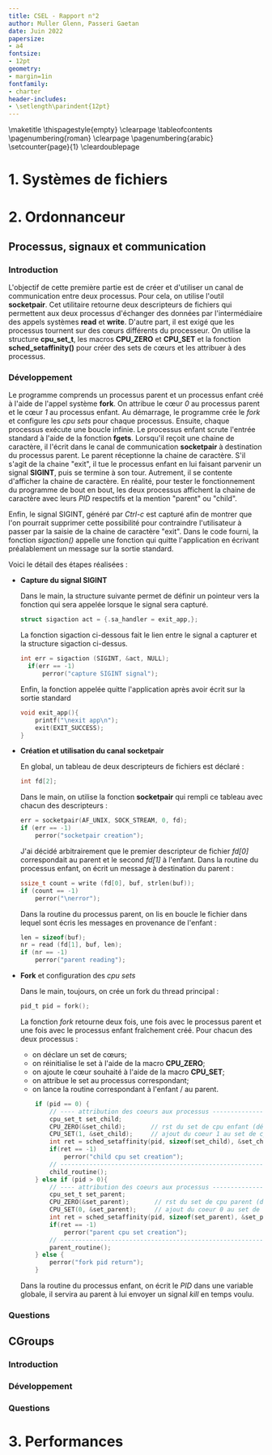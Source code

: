 ```yaml
---
title: CSEL - Rapport n°2
author: Muller Glenn, Passeri Gaetan
date: Juin 2022
papersize:
- a4
fontsize:
- 12pt
geometry:
- margin=1in
fontfamily:
- charter
header-includes:
- \setlength\parindent{12pt}
---
```


\maketitle
\thispagestyle{empty}
\clearpage
\tableofcontents
\pagenumbering{roman}
\clearpage
\pagenumbering{arabic}
\setcounter{page}{1}
\cleardoublepage

# 1. Systèmes de fichiers

# 2. Ordonnanceur
## Processus, signaux et communication

### Introduction

L'objectif de cette première partie est de créer et d'utiliser un canal de communication entre deux processus. Pour cela, on utilise l'outil __socketpair__. Cet utilitaire retourne deux descripteurs de fichiers qui permettent aux deux processus d'échanger des données par l'intermédiaire des appels systèmes __read__ et __write__. D'autre part, il est exigé que les processus tournent sur des cœurs différents du processeur. On utilise la structure __cpu_set_t__, les macros __CPU_ZERO__ et __CPU_SET__ et la fonction __sched_setaffinity()__ pour créer des sets de cœurs et les attribuer à des processus.

### Développement

Le programme comprends un processus parent et un processus enfant créé à l'aide de l'appel système __fork__. On attribue le cœur _0_ au processus parent et le cœur _1_ au processus enfant. Au démarrage, le programme crée le _fork_ et configure les _cpu sets_ pour chaque processus. Ensuite, chaque processus exécute une boucle infinie. Le processus enfant scrute l'entrée standard à l'aide de la fonction __fgets__. Lorsqu'il reçoit une chaine de caractère, il l'écrit dans le canal de communication __socketpair__ à destination du processus parent. Le parent réceptionne la chaine de caractère. S'il s'agit de la chaine "exit", il tue le processus enfant en lui faisant parvenir un signal __SIGINT__, puis se termine à son tour. Autrement, il se contente d'afficher la chaine de caractère. En réalité, pour tester le fonctionnement du programme de bout en bout, les deux processus affichent la chaine de caractère avec leurs _PID_ respectifs et la mention "parent" ou "child".

Enfin, le signal SIGINT, généré par _Ctrl-c_ est capturé afin de montrer que l'on pourrait supprimer cette possibilité pour contraindre l'utilisateur à passer par la saisie de la chaine de caractère "exit". Dans le code fourni, la fonction _sigaction()_ appelle une fonction qui quitte l'application en écrivant préalablement un message sur la sortie standard.

Voici le détail des étapes réalisées :

* __Capture du signal SIGINT__

  Dans le main, la structure suivante permet de définir un pointeur vers la fonction qui sera appelée lorsque le signal sera capturé.

  ```c
  struct sigaction act = {.sa_handler = exit_app,};
  ```

  La fonction sigaction ci-dessous fait le lien entre le signal a capturer et la structure sigaction ci-dessus.

  ```c
  int err = sigaction (SIGINT, &act, NULL);
  	if(err == -1)
  		perror("capture SIGINT signal");
  ```

  Enfin, la fonction appelée quitte l'application après avoir écrit sur la sortie standard

  ```c
  void exit_app(){
      printf("\nexit app\n");
      exit(EXIT_SUCCESS);
  }
  ```

* __Création et utilisation du canal socketpair__

  En global, un tableau de deux descripteurs de fichiers est déclaré :

  ```c
  int fd[2];
  ```

  Dans le main, on utilise la fonction __socketpair__ qui rempli ce tableau avec chacun des descripteurs :

  ```c
  err = socketpair(AF_UNIX, SOCK_STREAM, 0, fd);
  if (err == -1)
      perror("socketpair creation");
  ```

  J'ai décidé arbitrairement que le premier descripteur de fichier _fd[0]_ correspondait au parent et le second _fd[1]_ à l'enfant. Dans la routine du processus enfant, on écrit un message à destination du parent :

  ```c
  ssize_t count = write (fd[0], buf, strlen(buf));
  if (count == -1)
      perror("\nerror");
  ```

  Dans la routine du processus parent, on lis en boucle le fichier dans lequel sont écris les messages en provenance de l'enfant :

  ```c
  len = sizeof(buf);
  nr = read (fd[1], buf, len);
  if (nr == -1)
      perror("parent reading");
  ```

* __Fork__ et configuration des _cpu sets_

  Dans le main, toujours, on crée un fork du thread principal :

  ```c
  pid_t pid = fork();
  ```

  La fonction _fork_ retourne deux fois, une fois avec le processus parent et une fois avec le processus enfant fraîchement créé. Pour chacun des deux processus :

  * on déclare un set de cœurs;
  * on réinitialise le set à l'aide de la macro __CPU_ZERO__;
  * on ajoute le cœur souhaité à l'aide de la macro __CPU_SET__;
  * on attribue le set au processus correspondant;
  * on lance la routine correspondant à l'enfant / au parent.

  ```c
      if (pid == 0) {
          // ---- attribution des coeurs aux processus ----------------------------------------------
          cpu_set_t set_child;
          CPU_ZERO(&set_child);       // rst du set de cpu enfant (désattribue tous les éventuels cpu de ce set)
          CPU_SET(1, &set_child);     // ajout du coeur 1 au set de cpu enfant
          int ret = sched_setaffinity(pid, sizeof(set_child), &set_child);    // attr. du set de cpu enfant au thread enfant
          if(ret == -1)
              perror("child cpu set creation");
          // ----------------------------------------------------------------------------------------
          child_routine();
      } else if (pid > 0){
          // ---- attribution des coeurs aux processus ----------------------------------------------
          cpu_set_t set_parent;
          CPU_ZERO(&set_parent);       // rst du set de cpu parent (désattribue tous les éventuels cpu de ce set)
          CPU_SET(0, &set_parent);     // ajout du coeur 0 au set de cpu parent
          int ret = sched_setaffinity(pid, sizeof(set_parent), &set_parent);    // attr. du set de cpu parent au thread courant
          if(ret == -1)
              perror("parent cpu set creation");
          // ----------------------------------------------------------------------------------------
          parent_routine();
      } else {
          perror("fork pid return");
      }
  ```

  Dans la routine du processus enfant, on écrit le _PID_ dans une variable globale, il servira au parent à lui envoyer un signal _kill_ en temps voulu.

### Questions

## CGroups

### Introduction

### Développement

### Questions

# 3. Performances


